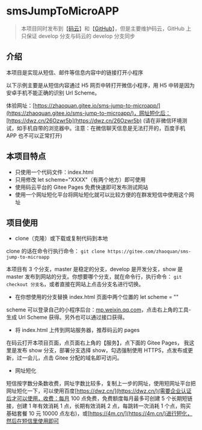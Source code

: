 # smsJumpToMicroAPP

> 本项目同时发布到【[码云](https://gitee.com/zhaoquan/sms-jump-to-microapp)】和【[GitHub](https://github.com/chatterzhao/smsJumptoMicroAPP)】，但是主要维护码云，GitHub 上只保证 develop 分支与码云的 develop 分支同步

## 介绍

本项目是实现从短信、邮件等信息内容中的链接打开小程序

以下示例主要是从短信内容通过 H5 网页中转打开微信小程序，用 H5 中转是因为安卓手机不能正确的识别 Url Scheme。

体验网址：[https://zhaoquan.gitee.io/sms-jump-to-microapp/](https://zhaoquan.gitee.io/sms-jump-to-microapp/)，网址短化后：[https://dwz.cn/26Ozwr5b](https://dwz.cn/26Ozwr5b) (请在非微信环境测试，如手机自带的浏览器中。注意：在微信聊天信息是无法打开的，百度手机 APP 也不可以正常打开)

## 本项目特点

- 只使用一个代码文件：index.html
- 只用修改 let scheme="XXXX"（有两个地方）即可使用
- 使用码云平台的 Gitee Pages 免费快速即可发布测试网站
- 使用一个网址短化平台将网址短化就可以比较方便的在群发短信中使用这个网址

## 项目使用

- clone（克隆）或下载或复制代码到本地

clone 的话在命令行执行命令： `git clone https://gitee.com/zhaoquan/sms-jump-to-microapp`

本项目有 3 个分支，master 是稳定的分支，develop 是开发分支，show 是 master 发布到网站的分支。你想要哪个分支，就在命令行，执行命令： `git checkout 分支名`，或者直接在网站上点击分支名进行切换。

- 在你想使用的分支替换 index.html 页面中两个位置的 let scheme = ""

scheme 可以登录自己的小程序后台：[mp.weixin.qq.com](mp.weixin.qq.com)，点击右上角的工具-生成 Url Scheme 获得。另外也可以通过接口获得。

- 将 index.html 上传到网站服务器，推荐码云的 pages

在码云打开本项目页面，点页面右上角的【服务】，点下面的 Gitee Pages， 我这里是发布 show 分支，部署分支选择 show，勾选强制使用 HTTPS，点发布或更新，过一会儿，点击 Gitee 分配的域名即可访问。

- 网址短化

短信按字数分条数收费，网址字数比较多，复制上一步的网址，使用短网址平台把网址短化一下，可以使用百度[https://dwz.cn/](https://dwz.cn/)(需要企业认证后才可以使用，收费：每月 100 点免费，免费额度每月最多可创建 5 个长期短链接，创建 1 年有效消耗 1 点，长期有效消耗 2 点，每跳转一次消耗 1 个点，购买基础套餐 10 元 10000 点左右)，或[https://4m.cn/](https://4m.cn/)进行短化，然后在短信里使用即可
